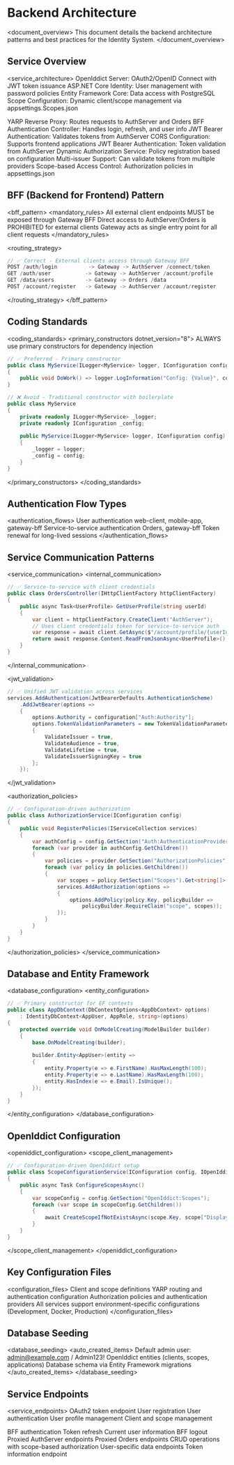# Backend Architecture

<document_overview>
This document details the backend architecture patterns and best practices for the Identity System.
</document_overview>

## Service Overview

<service_architecture>
  <service name="AuthServer" port="5000">
    <component>OpenIddict Server: OAuth2/OpenID Connect with JWT token issuance</component>
    <component>ASP.NET Core Identity: User management with password policies</component>
    <component>Entity Framework Core: Data access with PostgreSQL</component>
    <component>Scope Configuration: Dynamic client/scope management via appsettings.Scopes.json</component>
  </service>

  <service name="Gateway" port="5002" pattern="BFF">
    <component>YARP Reverse Proxy: Routes requests to AuthServer and Orders</component>
    <component>BFF Authentication Controller: Handles login, refresh, and user info</component>
    <component>JWT Bearer Authentication: Validates tokens from AuthServer</component>
    <component>CORS Configuration: Supports frontend applications</component>
  </service>

  <service name="Orders" port="5003">
    <component>JWT Bearer Authentication: Token validation from AuthServer</component>
    <component>Dynamic Authorization Service: Policy registration based on configuration</component>
    <component>Multi-issuer Support: Can validate tokens from multiple providers</component>
    <component>Scope-based Access Control: Authorization policies in appsettings.json</component>
  </service>
</service_architecture>

## BFF (Backend for Frontend) Pattern

<bff_pattern>
  <mandatory_rules>
    <rule priority="critical">All external client endpoints MUST be exposed through Gateway BFF</rule>
    <rule priority="critical">Direct access to AuthServer/Orders is PROHIBITED for external clients</rule>
    <rule priority="critical">Gateway acts as single entry point for all client requests</rule>
  </mandatory_rules>

  <routing_strategy>
```csharp
// ✅ Correct - External clients access through Gateway BFF
POST /auth/login          -> Gateway -> AuthServer /connect/token
GET /auth/user           -> Gateway -> AuthServer /account/profile  
GET /data/users          -> Gateway -> Orders /data
POST /account/register   -> Gateway -> AuthServer /account/register
```
  </routing_strategy>
</bff_pattern>

## Coding Standards

<coding_standards>
  <primary_constructors dotnet_version="8">
    <rule>ALWAYS use primary constructors for dependency injection</rule>

```csharp
// ✅ Preferred - Primary constructor
public class MyService(ILogger<MyService> logger, IConfiguration config)
{
    public void DoWork() => logger.LogInformation("Config: {Value}", config["Key"]);
}

// ❌ Avoid - Traditional constructor with boilerplate
public class MyService
{
    private readonly ILogger<MyService> _logger;
    private readonly IConfiguration _config;
    
    public MyService(ILogger<MyService> logger, IConfiguration config)
    {
        _logger = logger;
        _config = config;
    }
}
```
  </primary_constructors>
</coding_standards>

## Authentication Flow Types

<authentication_flows>
  <flow type="password">
    <description>User authentication</description>
    <clients>web-client, mobile-app, gateway-bff</clients>
  </flow>
  <flow type="client_credentials">
    <description>Service-to-service authentication</description>
    <clients>Orders, gateway-bff</clients>
  </flow>
  <flow type="refresh_token">
    <description>Token renewal for long-lived sessions</description>
  </flow>
</authentication_flows>

## Service Communication Patterns

<service_communication>
  <internal_communication>
```csharp
// ✅ Service-to-service with client credentials
public class OrdersController(IHttpClientFactory httpClientFactory)
{
    public async Task<UserProfile> GetUserProfile(string userId)
    {
        var client = httpClientFactory.CreateClient("AuthServer");
        // Uses client credentials token for service-to-service auth
        var response = await client.GetAsync($"/account/profile/{userId}");
        return await response.Content.ReadFromJsonAsync<UserProfile>();
    }
}
```
  </internal_communication>

  <jwt_validation>
```csharp
// ✅ Unified JWT validation across services
services.AddAuthentication(JwtBearerDefaults.AuthenticationScheme)
    .AddJwtBearer(options =>
    {
        options.Authority = configuration["Auth:Authority"];
        options.TokenValidationParameters = new TokenValidationParameters
        {
            ValidateIssuer = true,
            ValidateAudience = true,
            ValidateLifetime = true,
            ValidateIssuerSigningKey = true
        };
    });
```
  </jwt_validation>

  <authorization_policies>
```csharp
// ✅ Configuration-driven authorization
public class AuthorizationService(IConfiguration config)
{
    public void RegisterPolicies(IServiceCollection services)
    {
        var authConfig = config.GetSection("Auth:AuthenticationProviders");
        foreach (var provider in authConfig.GetChildren())
        {
            var policies = provider.GetSection("AuthorizationPolicies");
            foreach (var policy in policies.GetChildren())
            {
                var scopes = policy.GetSection("Scopes").Get<string[]>();
                services.AddAuthorization(options =>
                {
                    options.AddPolicy(policy.Key, policyBuilder =>
                        policyBuilder.RequireClaim("scope", scopes));
                });
            }
        }
    }
}
```
  </authorization_policies>
</service_communication>

## Database and Entity Framework

<database_configuration>
  <entity_configuration>
```csharp
// ✅ Primary constructor for EF contexts
public class AppDbContext(DbContextOptions<AppDbContext> options) 
    : IdentityDbContext<AppUser, AppRole, string>(options)
{
    protected override void OnModelCreating(ModelBuilder builder)
    {
        base.OnModelCreating(builder);
        
        builder.Entity<AppUser>(entity =>
        {
            entity.Property(e => e.FirstName).HasMaxLength(100);
            entity.Property(e => e.LastName).HasMaxLength(100);
            entity.HasIndex(e => e.Email).IsUnique();
        });
    }
}
```
  </entity_configuration>
</database_configuration>

## OpenIddict Configuration

<openiddict_configuration>
  <scope_client_management>
```csharp
// ✅ Configuration-driven OpenIddict setup
public class ScopeConfigurationService(IConfiguration config, IOpenIddictScopeManager scopeManager)
{
    public async Task ConfigureScopesAsync()
    {
        var scopeConfig = config.GetSection("OpenIddict:Scopes");
        foreach (var scope in scopeConfig.GetChildren())
        {
            await CreateScopeIfNotExistsAsync(scope.Key, scope["DisplayName"], scope["Description"]);
        }
    }
}
```
  </scope_client_management>
</openiddict_configuration>

## Key Configuration Files

<configuration_files>
  <file path="AuthServer/appsettings.Scopes.json">Client and scope definitions</file>
  <file path="Gateway/appsettings.json">YARP routing and authentication configuration</file>
  <file path="Orders/appsettings.json">Authorization policies and authentication providers</file>
  <note>All services support environment-specific configurations (Development, Docker, Production)</note>
</configuration_files>

## Database Seeding

<database_seeding>
  <auto_created_items>
    <item type="user">Default admin user: admin@example.com / Admin123!</item>
    <item type="entities">OpenIddict entities (clients, scopes, applications)</item>
    <item type="schema">Database schema via Entity Framework migrations</item>
  </auto_created_items>
</database_seeding>

## Service Endpoints

<service_endpoints>
  <service name="AuthServer" port="5000">
    <endpoint path="/connect/token">OAuth2 token endpoint</endpoint>
    <endpoint path="/account/register">User registration</endpoint>
    <endpoint path="/account/login">User authentication</endpoint>
    <endpoint path="/account/profile">User profile management</endpoint>
    <endpoint path="/scope/*">Client and scope management</endpoint>
  </service>

  <service name="Gateway" port="5002" type="BFF">
    <endpoint path="/auth/login">BFF authentication</endpoint>
    <endpoint path="/auth/refresh">Token refresh</endpoint>
    <endpoint path="/auth/user">Current user information</endpoint>
    <endpoint path="/auth/logout">BFF logout</endpoint>
    <endpoint path="/account/*">Proxied AuthServer endpoints</endpoint>
    <endpoint path="/data/*">Proxied Orders endpoints</endpoint>
  </service>

  <service name="Orders" port="5003">
    <endpoint path="/data">CRUD operations with scope-based authorization</endpoint>
    <endpoint path="/data/user">User-specific data endpoints</endpoint>
    <endpoint path="/data/info">Token information endpoint</endpoint>
  </service>
</service_endpoints>